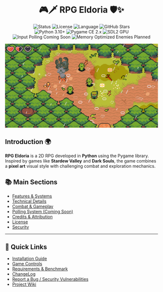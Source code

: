 <h1 align="center">
  🎮🗡️ <strong> RPG Eldoria </strong> 🛡️✨
</h1>

<p align="center">

<img src="https://img.shields.io/badge/status-development-yellow" alt="Status" />
<img src="https://img.shields.io/badge/license-ISC-blue" alt="License" />
<img src="https://img.shields.io/badge/language-Python-blue" alt="Language" />
<img src="https://img.shields.io/github/stars/GabrielNat1/RPG-Eldoria?style=social" alt="GitHub Stars" />

<br/>

<img src="https://img.shields.io/badge/Python-3.10+-blue?logo=python" alt="Python 3.10+" />
<img src="https://img.shields.io/badge/Pygame-CE%202.x-green?logo=pygame" alt="Pygame CE 2.x" />
<img src="https://img.shields.io/badge/SDL2-GPU%20Ready-purple?logo=sdl" alt="SDL2 GPU" />
<img src="https://img.shields.io/badge/Input-Polling%20Coming%20Soon-yellow?logo=keyboard" alt="Input Polling Coming Soon" />
<img src="https://img.shields.io/badge/Memory-Optimized%20Enemies%20Planned-lightgrey?logo=ram" alt="Memory Optimized Enemies Planned" />

</p>

<img src='../assets/background-ninja-adventure-pack.gif'>

## Introduction 🌍
**RPG Eldoria** is a 2D RPG developed in **Python** using the Pygame library. Inspired by games like **Stardew Valley** and **Dark Souls**, the game combines a **pixel art** visual style with challenging combat and exploration mechanics.

## 📚 Main Sections
- [Features & Systems](./features.md)
- [Technical Details](./technical.md)
- [Combat & Gameplay](./gameplay.md)
- [Polling System (Coming Soon)](./polling.md)
- [Credits & Attribution](./credits.md)
- [License](../LICENSE)
- [Security](../SECURITY.md)

---

## 🔗 Quick Links
- [Installation Guide](./technical.md#installation)
- [Game Controls](./gameplay.md#controls)
- [Requirements & Benchmark](./eldoria-benchmark.md)
- [ChangeLog](./changelog.md)
- [Report a Bug / Security Vulnerabilities](../SECURITY.md#reporting-a-vulnerability)
- [Project Wiki](https://github.com/GabrielNat1/RPG-Eldoria/wiki)

